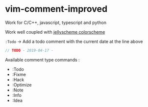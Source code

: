 # vim-comment-improved

Work for C/C++, javascript, typescript and python

Work well coupled with [jellyscheme colorscheme](https://github.com/nicolasvalognes/jellyscheme)

`:Todo` -> Add a todo comment with the current date at the line above
``` c
// TODO - 2019-04-17 -
```
Available comment type commands :
* :Todo
* :Fixme
* :Hack
* :Optimize
* :Note
* :Info
* :Idea
